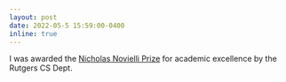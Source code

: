 ```yaml
---
layout: post
date: 2022-05-5 15:59:00-0400
inline: true
---
```


I was awarded the [Nicholas Novielli Prize](https://www.cs.rutgers.edu/news-events/news/news-item/cs-major-soham-palande-awarded-the-chancellor-provost-s-research-excellence-award) for academic excellence by the Rutgers CS Dept. 
